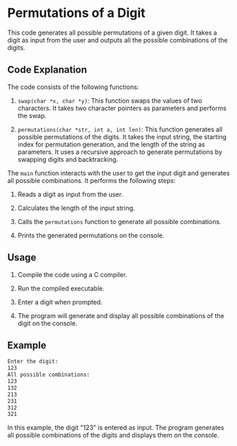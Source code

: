 # Permutations of a Digit

This code generates all possible permutations of a given digit. It takes a digit as input from the user and outputs all the possible combinations of the digits.

## Code Explanation

The code consists of the following functions:

1. `swap(char *x, char *y)`: This function swaps the values of two characters. It takes two character pointers as parameters and performs the swap.

2. `permutations(char *str, int a, int len)`: This function generates all possible permutations of the digits. It takes the input string, the starting index for permutation generation, and the length of the string as parameters. It uses a recursive approach to generate permutations by swapping digits and backtracking.

The `main` function interacts with the user to get the input digit and generates all possible combinations. It performs the following steps:

1. Reads a digit as input from the user.

2. Calculates the length of the input string.

3. Calls the `permutations` function to generate all possible combinations.

4. Prints the generated permutations on the console.

## Usage

1. Compile the code using a C compiler.

2. Run the compiled executable.

3. Enter a digit when prompted.

4. The program will generate and display all possible combinations of the digit on the console.

## Example

```bash
Enter the digit:
123
All possible combinations:
123
132
213
231
312
321
```
In this example, the digit "123" is entered as input. The program generates all possible combinations of the digits and displays them on the console.

